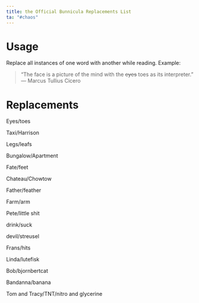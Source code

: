 ```yaml
---
title: the Official Bunnicula Replacements List
ta: "#chaos"
---
```

# Usage
Replace all instances of one word with another while reading. Example: 
> “The face is a picture of the mind with the ~~eyes~~ toes as its interpreter.”  
― Marcus Tullius Cicero
# Replacements
Eyes/toes

Taxi/Harrison

Legs/leafs

Bungalow/Apartment

Fate/feet

Chateau/Chowtow

Father/feather

Farm/arm

Pete/little shit

drink/suck

devil/streusel

Frans/hits

Linda/lutefisk

Bob/bjornbertcat

Bandanna/banana

Tom and Tracy/TNT/nitro and glycerine